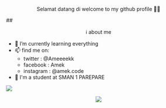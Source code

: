 
 <p align='center'> Selamat datang di welcome to my github profile 👋😁 </p>

##<p align='center'> ℹ about me </p>
- 🌱 I’m currently learning everything
- 📫 find me on: 
  - twitter : @Ameeeekk
  - facebook : Amek
  - instagram : @amek.code
- 🏫 I'm a student at SMAN 1 PAREPARE
<p align='center'>
<img src = "https://github-readme-stats.vercel.app/api?username=Ameeeek&count_private=true&show_icons=true&theme=radical&)](https://github.com/Ameeeek/github-readme-stats)" style="display:flex;">
  </p>
  <p align='center'>
<img src = "https://discord.c99.nl/widget/theme-3/291715441867489291.png">
  </p>
<!--
**Ameeeek/readme** is a ✨ _special_ ✨ repository because its `README.md` (this file) appears on your GitHub profile.
